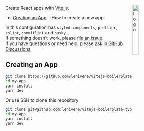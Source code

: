 <a href="https://vitejs.dev/"><img alt="Logo" align="right" src="https://vitejs.dev/logo.svg" width="20%" /></a>

Create React apps with [Vite.js](https://vitejs.dev/).

- [Creating an App](#creating-an-app) – How to create a new app.

In this configuration has `styled-components`, `prettier`, `eslint`, `commitlint` and `husky`.<br>
If something doesn’t work, please [file an issue](https://github.com/lenivene/vitejs-boilerplate-typescript/issues/new).<br>
If you have questions or need help, please ask in [GitHub Discussions](https://github.com/lenivene/vitejs-boilerplate-typescript/discussions).

## Creating an App

```sh
git clone https://github.com/lenivene/vitejs-boilerplate-typescript my-app
cd my-app
yarn install
yarn dev
```

Or use SSH to clone this repository

```sh
git clone git@github.com:lenivene/vitejs-boilerplate-typescript.git my-app
cd my-app
yarn install
yarn dev
```
